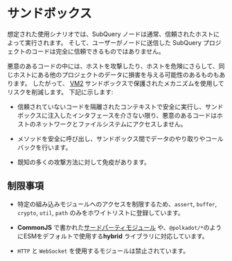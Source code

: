 # サンドボックス

想定された使用シナリオでは、SubQuery ノードは通常、信頼されたホストによって実行されます。 そして、ユーザーがノードに送信した SubQuery プロジェクトのコードは完全に信頼できるものではありません。

悪意のあるコードの中には、ホストを攻撃したり、ホストを危険にさらして、同じホストにある他のプロジェクトのデータに損害を与える可能性のあるものもあります。 したがって、 [VM2](https://www.npmjs.com/package/vm2) サンドボックスで保護されたメカニズムを使用してリスクを削減します。 下記に示します:

- 信頼されていないコードを隔離されたコンテキストで安全に実行し、サンドボックスに注入したインタフェースを介さない限り、悪意のあるコードはホストのネットワークとファイルシステムにアクセスしません。

- メソッドを安全に呼び出し、サンドボックス間でデータのやり取りやコールバックを行います。

- 既知の多くの攻撃方法に対して免疫があります。


## 制限事項

- 特定の組み込みモジュールへのアクセスを制限するため、`assert`, `buffer`, `crypto`, `util`, `path`  のみをホワイトリストに登録しています。

- **CommonJS** で書かれた[サードパーティモジュール](../create/mapping.md#third-party-libraries) や、`@polkadot/*`のようにESMをデフォルトで使用する**hybrid** ライブラリに対応しています。

- `HTTP` と `WebSocket` を使用するモジュールは禁止されています。

